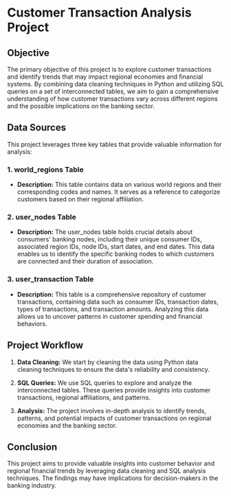 
# Customer Transaction Analysis Project

## Objective

The primary objective of this project is to explore customer transactions and identify trends that may impact regional economies and financial systems. By combining data cleaning techniques in Python and utilizing SQL queries on a set of interconnected tables, we aim to gain a comprehensive understanding of how customer transactions vary across different regions and the possible implications on the banking sector.

## Data Sources

This project leverages three key tables that provide valuable information for analysis:

### 1. world_regions Table

- **Description:** This table contains data on various world regions and their corresponding codes and names. It serves as a reference to categorize customers based on their regional affiliation.

### 2. user_nodes Table

- **Description:** The user_nodes table holds crucial details about consumers' banking nodes, including their unique consumer IDs, associated region IDs, node IDs, start dates, and end dates. This data enables us to identify the specific banking nodes to which customers are connected and their duration of association.

### 3. user_transaction Table

- **Description:** This table is a comprehensive repository of customer transactions, containing data such as consumer IDs, transaction dates, types of transactions, and transaction amounts. Analyzing this data allows us to uncover patterns in customer spending and financial behaviors.

## Project Workflow

1. **Data Cleaning:** We start by cleaning the data using Python data cleaning techniques to ensure the data's reliability and consistency.

2. **SQL Queries:** We use SQL queries to explore and analyze the interconnected tables. These queries provide insights into customer transactions, regional affiliations, and patterns.

3. **Analysis:** The project involves in-depth analysis to identify trends, patterns, and potential impacts of customer transactions on regional economies and the banking sector.

## Conclusion

This project aims to provide valuable insights into customer behavior and regional financial trends by leveraging data cleaning and SQL analysis techniques. The findings may have implications for decision-makers in the banking industry.


